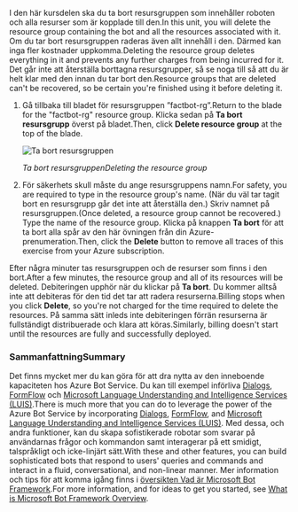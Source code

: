 <span data-ttu-id="2bfad-101">I den här kursdelen ska du ta bort resursgruppen som innehåller roboten och alla resurser som är kopplade till den.</span><span class="sxs-lookup"><span data-stu-id="2bfad-101">In this unit, you will delete the resource group containing the bot and all the resources associated with it.</span></span> <span data-ttu-id="2bfad-102">Om du tar bort resursgruppen raderas även allt innehåll i den. Därmed kan inga fler kostnader uppkomma.</span><span class="sxs-lookup"><span data-stu-id="2bfad-102">Deleting the resource group deletes everything in it and prevents any further charges from being incurred for it.</span></span> <span data-ttu-id="2bfad-103">Det går inte att återställa borttagna resursgrupper, så se noga till så att du är helt klar med den innan du tar bort den.</span><span class="sxs-lookup"><span data-stu-id="2bfad-103">Resource groups that are deleted can't be recovered, so be certain you're finished using it before deleting it.</span></span>

<!---TODO: Do we need cleanup instructions for free education access?--->

1. <span data-ttu-id="2bfad-104">Gå tillbaka till bladet för resursgruppen ”factbot-rg”.</span><span class="sxs-lookup"><span data-stu-id="2bfad-104">Return to the blade for the "factbot-rg" resource group.</span></span> <span data-ttu-id="2bfad-105">Klicka sedan på **Ta bort resursgrupp** överst på bladet.</span><span class="sxs-lookup"><span data-stu-id="2bfad-105">Then, click **Delete resource group** at the top of the blade.</span></span>

    ![Ta bort resursgruppen](../media-draft/9-delete-resource-group.png)

    <span data-ttu-id="2bfad-107">_Ta bort resursgruppen_</span><span class="sxs-lookup"><span data-stu-id="2bfad-107">_Deleting the resource group_</span></span>

1. <span data-ttu-id="2bfad-108">För säkerhets skull måste du ange resursgruppens namn.</span><span class="sxs-lookup"><span data-stu-id="2bfad-108">For safety, you are required to type in the resource group's name.</span></span> <span data-ttu-id="2bfad-109">(När du väl tar tagit bort en resursgrupp går det inte att återställa den.) Skriv namnet på resursgruppen.</span><span class="sxs-lookup"><span data-stu-id="2bfad-109">(Once deleted, a resource group cannot be recovered.) Type the name of the resource group.</span></span> <span data-ttu-id="2bfad-110">Klicka på knappen **Ta bort** för att ta bort alla spår av den här övningen från din Azure-prenumeration.</span><span class="sxs-lookup"><span data-stu-id="2bfad-110">Then, click the **Delete** button to remove all traces of this exercise from your Azure subscription.</span></span>

<span data-ttu-id="2bfad-111">Efter några minuter tas resursgruppen och de resurser som finns i den bort.</span><span class="sxs-lookup"><span data-stu-id="2bfad-111">After a few minutes, the resource group and all of its resources will be deleted.</span></span> <span data-ttu-id="2bfad-112">Debiteringen upphör när du klickar på **Ta bort**. Du kommer alltså inte att debiteras för den tid det tar att radera resurserna.</span><span class="sxs-lookup"><span data-stu-id="2bfad-112">Billing stops when you click **Delete**, so you're not charged for the time required to delete the resources.</span></span> <span data-ttu-id="2bfad-113">På samma sätt inleds inte debiteringen förrän resurserna är fullständigt distribuerade och klara att köras.</span><span class="sxs-lookup"><span data-stu-id="2bfad-113">Similarly, billing doesn't start until the resources are fully and successfully deployed.</span></span>

### <a name="summary"></a><span data-ttu-id="2bfad-114">Sammanfattning</span><span class="sxs-lookup"><span data-stu-id="2bfad-114">Summary</span></span>

<span data-ttu-id="2bfad-115">Det finns mycket mer du kan göra för att dra nytta av den inneboende kapaciteten hos Azure Bot Service. Du kan till exempel införliva [Dialogs](http://aihelpwebsite.com/Blog/EntryId/9/Introduction-To-Using-Dialogs-With-The-Microsoft-Bot-Framework), [FormFlow](https://blogs.msdn.microsoft.com/uk_faculty_connection/2016/07/14/building-a-microsoft-bot-using-microsoft-bot-framework-using-formflow/) och [Microsoft Language Understanding and Intelligence Services (LUIS)](https://docs.botframework.com/node/builder/guides/understanding-natural-language/).</span><span class="sxs-lookup"><span data-stu-id="2bfad-115">There is much more that you can do to leverage the power of the Azure Bot Service by incorporating [Dialogs](http://aihelpwebsite.com/Blog/EntryId/9/Introduction-To-Using-Dialogs-With-The-Microsoft-Bot-Framework), [FormFlow](https://blogs.msdn.microsoft.com/uk_faculty_connection/2016/07/14/building-a-microsoft-bot-using-microsoft-bot-framework-using-formflow/), and [Microsoft Language Understanding and Intelligence Services (LUIS)](https://docs.botframework.com/node/builder/guides/understanding-natural-language/).</span></span> <span data-ttu-id="2bfad-116">Med dessa, och andra funktioner, kan du skapa sofistikerade robotar som svarar på användarnas frågor och kommandon samt interagerar på ett smidigt, talspråkligt och icke-linjärt sätt.</span><span class="sxs-lookup"><span data-stu-id="2bfad-116">With these and other features, you can build sophisticated bots that respond to users' queries and commands and interact in a fluid, conversational, and non-linear manner.</span></span> <span data-ttu-id="2bfad-117">Mer information och tips för att komma igång finns i [översikten Vad är Microsoft Bot Framework](https://blogs.msdn.microsoft.com/uk_faculty_connection/2016/04/05/what-is-microsoft-bot-framework-overview/).</span><span class="sxs-lookup"><span data-stu-id="2bfad-117">For more information, and for ideas to get you started, see [What is Microsoft Bot Framework Overview](https://blogs.msdn.microsoft.com/uk_faculty_connection/2016/04/05/what-is-microsoft-bot-framework-overview/).</span></span>
